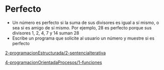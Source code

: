 # Perfecto

* Un número es perfecto si la suma de sus divisores es igual a sí mismo, o sea si es amigo de sí mismo. Por ejemplo, 28 es perfecto porque sus divisores 1, 2, 4, 7 y 14 suman 28
* Escribe un programa que solicite al usuario un número y muestre si es perfecto

[2-programacionEstructurada/2-sentenciaIterativa](https://github.com/USantaTecla-domain-numbers/javascript/blob/master/divisors/perfectNumber/2-programacionEstructurada/2-sentenciaIterativa/logic.js)

[4-programacionOrientadaProcesos/1-funciones](https://github.com/USantaTecla-domain-numbers/javascript/blob/master/divisors/perfectNumber/4-programacionOrientadaProcesos/1-funciones/logic.js)

